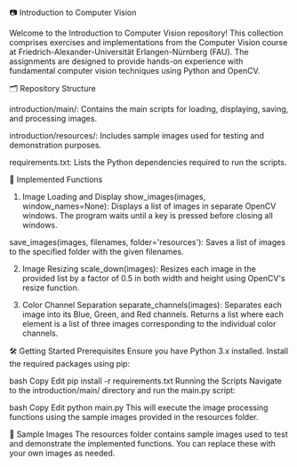 📷 Introduction to Computer Vision


Welcome to the Introduction to Computer Vision repository! This collection comprises exercises and implementations from the Computer Vision course at Friedrich-Alexander-Universität Erlangen-Nürnberg (FAU). The assignments are designed to provide hands-on experience with fundamental computer vision techniques using Python and OpenCV.

🗂️ Repository Structure

introduction/main/: Contains the main scripts for loading, displaying, saving, and processing images.

introduction/resources/: Includes sample images used for testing and demonstration purposes.

requirements.txt: Lists the Python dependencies required to run the scripts.

🧪 Implemented Functions

1. Image Loading and Display
show_images(images, window_names=None):
Displays a list of images in separate OpenCV windows. The program waits until a key is pressed before closing all windows.

save_images(images, filenames, folder='resources'):
Saves a list of images to the specified folder with the given filenames.

2. Image Resizing
scale_down(images):
Resizes each image in the provided list by a factor of 0.5 in both width and height using OpenCV's resize function.

3. Color Channel Separation
separate_channels(images):
Separates each image into its Blue, Green, and Red channels. Returns a list where each element is a list of three images corresponding to the individual color channels.

🛠️ Getting Started
Prerequisites
Ensure you have Python 3.x installed. Install the required packages using pip:

bash
Copy
Edit
pip install -r requirements.txt
Running the Scripts
Navigate to the introduction/main/ directory and run the main.py script:

bash
Copy
Edit
python main.py
This will execute the image processing functions using the sample images provided in the resources folder.

📁 Sample Images
The resources folder contains sample images used to test and demonstrate the implemented functions. You can replace these with your own images as needed.
